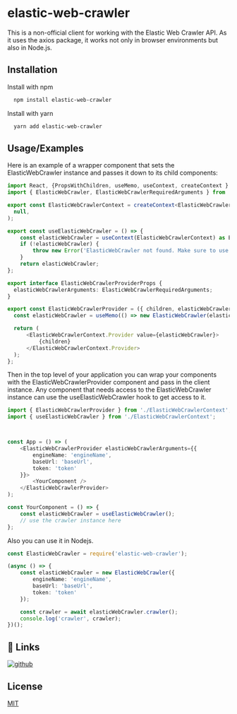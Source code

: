 
# elastic-web-crawler

This is a non-official client for working with the Elastic Web Crawler API. As it uses the axios package, it works not only in browser environments but also in Node.js.

## Installation

Install with npm

```bash
  npm install elastic-web-crawler
```

Install with yarn 

```bash
  yarn add elastic-web-crawler
```

## Usage/Examples

Here is an example of a wrapper component that sets the ElasticWebCrawler instance and passes it down to its child components:

```typescript
import React, {PropsWithChildren, useMemo, useContext, createContext } from 'react';
import { ElasticWebCrawler, ElasticWebCrawlerRequiredArguments } from 'elastic-web-crawler';

export const ElasticWebCrawlerContext = createContext<ElasticWebCrawler | null>(
  null,
);

export const useElasticWebCrawler = () => {
    const elasticWebCrawler = useContext(ElasticWebCrawlerContext) as ElasticWebCrawler;
    if (!elasticWebCrawler) {
        throw new Error('ElasticWebCrawler not found. Make sure to use the ElasticWebCrawlerProvider at the top level of your application.');
    }
    return elasticWebCrawler;
};

export interface ElasticWebCrawlerProviderProps {
  elasticWebCrawlerArguments: ElasticWebCrawlerRequiredArguments;
}

export const ElasticWebCrawlerProvider = ({ children, elasticWebCrawlerArguments }: PropsWithChildren<ElasticWebCrawlerProviderProps>) => {
  const elasticWebCrawler = useMemo(() => new ElasticWebCrawler(elasticWebCrawlerArguments), [elasticWebCrawlerArguments]);

  return (
      <ElasticWebCrawlerContext.Provider value={elasticWebCrawler}>
          {children}
      </ElasticWebCrawlerContext.Provider>
  );
};

```
Then in the top level of your application you can wrap your components with the ElasticWebCrawlerProvider component and pass in the client instance. Any component that needs access to the ElasticWebCrawler instance can use the useElasticWebCrawler hook to get access to it.

```typescript
import { ElasticWebCrawlerProvider } from './ElasticWebCrawlerContext';
import { useElasticWebCrawler } from './ElasticWebCrawlerContext';



const App = () => (
    <ElasticWebCrawlerProvider elasticWebCrawlerArguments={{
        engineName: 'engineName',
        baseUrl: 'baseUrl',
        token: 'token'
    }}>
        <YourComponent />
    </ElasticWebCrawlerProvider>
);

const YourComponent = () => {
    const elasticWebCrawler = useElasticWebCrawler();
    // use the crawler instance here
};

```
Also you can use it in Nodejs.

```typescript
const ElasticWebCrawler = require('elastic-web-crawler');

(async () => {
    const elasticWebCrawler = new ElasticWebCrawler({
        engineName: 'engineName',
        baseUrl: 'baseUrl',
        token: 'token'
    });

    const crawler = await elasticWebCrawler.crawler();
    console.log('crawler', crawler);
})();

```

## 🔗 Links
[![github](https://img.shields.io/badge/github-%2324292e.svg?style=for-the-badge&logo=github&logoColor=white)](https://github.com/armanTakmazyan/elastic-web-crawler)

## License
[MIT](https://choosealicense.com/licenses/mit/)

